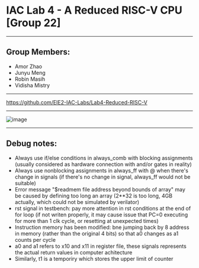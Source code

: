 # IAC Lab 4 - A Reduced RISC-V CPU [Group 22]
---
## Group Members:
- Amor Zhao
- Junyu Meng
- Robin Masih
- Vidisha Mistry
---

https://github.com/EIE2-IAC-Labs/Lab4-Reduced-RISC-V

---

![image](https://user-images.githubusercontent.com/87839533/203973935-0802a4c2-0315-46ae-9c5c-e89835aafddb.png)

---

## Debug notes: 

- Always use if/else conditions in always_comb with blocking assignments
(usually considered as hardware connection with and/or gates in reality)
- Always use nonblocking assignments in always_ff with @ when there's change in signals
(if there's no change in signal, always_ff would not be suitable)
- Error message "$readmem file address beyond bounds of array" may be caused by defining too long an array
(2**32 is too long, 4GB actually, which could not be simulated by verilator)
- rst signal in testbench: pay more attention in rst conditions at the end of for loop
(if not writen properly, it may cause issue that PC=0 executing for more than 1 clk cycle, or resetting at unexpected times)
- Instruction memory has been modified: bne jumping back by 8 address in memory (rather than the original 4 bits) so that a0 changes as a1 counts per cycle
- a0 and a1 refers to x10 and x11 in register file, these signals represents the actual return values in computer achitecture
- Similarly, t1 is a temporiry which stores the upper limit of counter
